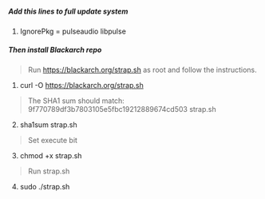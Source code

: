 ##### Add this lines to full update system

1. IgnorePkg   = pulseaudio libpulse

##### Then install Blackarch repo

> Run https://blackarch.org/strap.sh as root and follow the instructions.

1. curl -O https://blackarch.org/strap.sh

> The SHA1 sum should match: 9f770789df3b7803105e5fbc19212889674cd503 strap.sh

2. sha1sum strap.sh

>  Set execute bit

3. chmod +x strap.sh

>  Run strap.sh

4. sudo ./strap.sh

